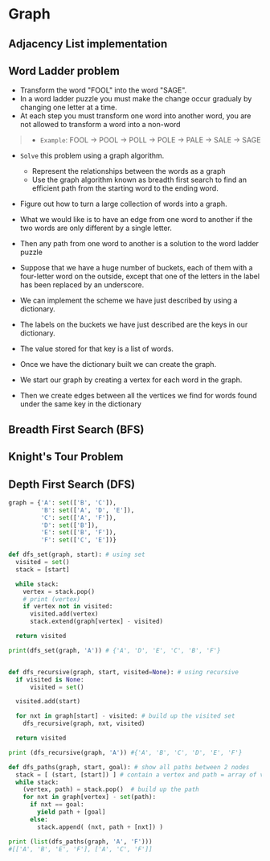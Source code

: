 # Graph

## Adjacency List implementation

## Word Ladder problem
- Transform the word "FOOL" into the word "SAGE".
- In a word ladder puzzle you must make the change occur gradualy by changing one letter at a time.
- At each step you must transform one word into another word, you are not allowed to transform a word into a non-word
>- `Example`:
  FOOL -> POOL -> POLL -> POLE -> PALE -> SALE -> SAGE

- `Solve` this problem using a graph algorithm.
  - Represent the relationships between the words as a graph
  - Use the graph algorithm known as breadth first search to find an efficient path from the starting word to the ending word.
- Figure out how to turn a large collection of words into a graph.
- What we would like is to have an edge from one word to another if the two words are only different by a single letter.
- Then any path from one word to another is a solution to the word ladder puzzle

- Suppose that we have a huge number of buckets, each of them with a four-letter word on the outside, except that one of the letters in the label has been replaced by an underscore.
- We can implement the scheme we have just described by using a dictionary.
- The labels on the buckets we have just described are the keys in our dictionary.
- The value stored for that key is a list of words.
- Once we have the dictionary built we can create the graph.
- We start our graph by creating a vertex for each word in the graph.
- Then we create edges between all the vertices we find for words found under the same key in the dictionary


## Breadth First Search (BFS)


## Knight's Tour Problem

## Depth First Search (DFS)

```python
graph = {'A': set(['B', 'C']),
         'B': set(['A', 'D', 'E']),
         'C': set(['A', 'F']),
         'D': set(['B']),
         'E': set(['B', 'F']),
         'F': set(['C', 'E'])}

def dfs_set(graph, start): # using set
  visited = set()
  stack = [start]

  while stack:
    vertex = stack.pop()
    # print (vertex)
    if vertex not in visited:
      visited.add(vertex)
      stack.extend(graph[vertex] - visited)

  return visited

print(dfs_set(graph, 'A')) # {'A', 'D', 'E', 'C', 'B', 'F'}


def dfs_recursive(graph, start, visited=None): # using recursive
  if visited is None:
      visited = set()

  visited.add(start)

  for nxt in graph[start] - visited: # build up the visited set
    dfs_recursive(graph, nxt, visited)

  return visited

print (dfs_recursive(graph, 'A')) #{'A', 'B', 'C', 'D', 'E', 'F'}

def dfs_paths(graph, start, goal): # show all paths between 2 nodes
  stack = [ (start, [start]) ] # contain a vertex and path = array of vertices
  while stack:
    (vertex, path) = stack.pop()  # build up the path
    for nxt in graph[vertex] - set(path):
      if nxt == goal:
        yield path + [goal]
      else:
        stack.append( (nxt, path + [nxt]) )

print (list(dfs_paths(graph, 'A', 'F')))
#[['A', 'B', 'E', 'F'], ['A', 'C', 'F']]
```
